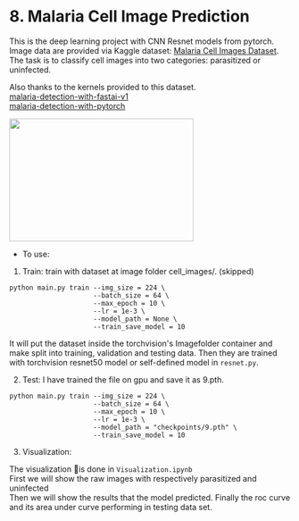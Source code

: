 # 8. Malaria Cell Image Prediction

This is the deep learning project with CNN Resnet models from pytorch. Image data are provided via Kaggle dataset: [Malaria Cell Images Dataset](https://www.kaggle.com/iarunava/cell-images-for-detecting-malaria/home). <br> The task is to classify cell images into two categories: parasitized or uninfected.

Also thanks to the kernels provided to this dataset. <br>
[malaria-detection-with-fastai-v1](https://www.kaggle.com/ingbiodanielh/malaria-detection-with-fastai-v1) <br>
[malaria-detection-with-pytorch](https://www.kaggle.com/devilsknight/malaria-detection-with-pytorch)

<img src="https://www.asianscientist.com/wp-content/uploads/bfi_thumb/Malaria-Parasite-Is-Driving-Human-Evolution-In-Asia-Pacific-2srft49tu93vzoqhwlircw.jpg" height="220" width="330">

* To use:
1. Train: train with dataset at image folder cell_images/. (skipped)

```
python main.py train --img_size = 224 \
                     --batch_size = 64 \
                     --max_epoch = 10 \
                     --lr = 1e-3 \
                     --model_path = None \
                     --train_save_model = 10
```

It will put the dataset inside the torchvision's Imagefolder container and make split into training, validation and testing data. Then they are trained with torchvision resnet50 model or self-defined model in `resnet.py`.

2. Test: 
I have trained the file on gpu and save it as 9.pth.
```
python main.py train --img_size = 224 \
                     --batch_size = 64 \
                     --max_epoch = 10 \
                     --lr = 1e-3 \
                     --model_path = "checkpoints/9.pth" \
                     --train_save_model = 10
```

3. Visualization:

The visualization is done in `Visualization.ipynb` <br>
First we will show the raw images with respectively parasitized and uninfected <br>
Then we will show the results that the model predicted.
Finally the roc curve and its area under curve performing in testing data set.





